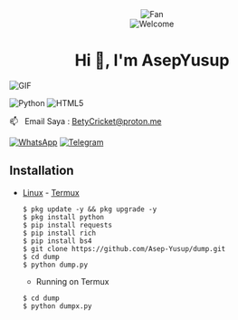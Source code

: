 <div align="center">
<img src="https://github.com/fnky/fnky/raw/fnky/img/fan-1.gif" alt="Fan" align="center">
</div>

<div align="center">
<img src="https://github.com/fnky/fnky/raw/fnky/img/welcome-fire.gif" alt="Welcome" align="center">
</div>

<h1 align="center">Hi 👋, I'm AsepYusup</h1>

<img align="center" alt="GIF" src="https://media.giphy.com/media/hrSFdM4rg8VFpXyz2m/giphy.gif" />

![Python](https://img.shields.io/badge/-Python-black?style=flat-square&logo=Python)
![HTML5](https://img.shields.io/badge/-HTML5-E34F26?style=flat-square&logo=html5&logoColor=white)

📫 &nbsp; Email Saya : BetyCricket@proton.me

[![WhatsApp](https://img.icons8.com/?size=50&id=16713&format=png&color=000000)](https://wa.me/+16592814184)
[![Telegram](https://img.icons8.com/?size=50&id=63306&format=png&color=000000)](https://t.me/AsepYusup)

## Installation

* [Linux](https://drive.google.com/file/d/1IbP1CHRwOzUKHyq0AZz9MbuzjQKhGdtL/view?usp=drivesdk) - [Termux](https://f-droid.org/repo/com.termux_118.apk)

  ```
  $ pkg update -y && pkg upgrade -y
  $ pkg install python
  $ pip install requests
  $ pip install rich
  $ pip install bs4
  $ git clone https://github.com/Asep-Yusup/dump.git
  $ cd dump
  $ python dump.py
  ```
  - Running on Termux

  ```
  $ cd dump
  $ python dumpx.py
  ```
